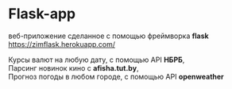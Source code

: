# Flask-app
веб-приложение сделанное с помощью фреймворка <b>flask</b>
https://zimflask.herokuapp.com/

Курсы валют на любую дату, с помощью API <b>НБРБ</b>,<br>
Парсинг новинок кино с <b>afisha.tut.by</b>,<br>
Прогноз погоды в любом городе, с помощью API <b>openweather</b><br>
<br>

